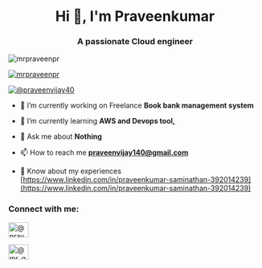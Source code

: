 <h1 align="center">Hi 👋, I'm Praveenkumar</h1>

<h3 align="center">A passionate Cloud engineer</h3>

<p align="left"> <img src="https://komarev.com/ghpvc/?username=mrpraveenpr&label=Profile%20views&color=0e75b6&style=flat" alt="mrpraveenpr" /> </p>

<p align="left"> <a href="https://github.com/ryo-ma/github-profile-trophy"><img src="https://github-profile-trophy.vercel.app/?username=mrpraveenpr" alt="mrpraveenpr" /></a> </p>

<p align="left"> <a href="https://twitter.com/@praveenvijay40" target="blank"><img src="https://img.shields.io/twitter/follow/@praveenvijay40?logo=twitter&style=for-the-badge" alt="@praveenvijay40" /></a> </p>

- 🔭 I’m currently working on Freelance **Book bank management system**

- 🌱 I’m currently learning **AWS and Devops tool,**

- 💬 Ask me about **Nothing**

- 📫 How to reach me **praveenvijay140@gmail.com**

- 📄 Know about my experiences [https://www.linkedin.com/in/praveenkumar-saminathan-392014239](https://www.linkedin.com/in/praveenkumar-saminathan-392014239)

<h3 align="left">Connect with me:</h3>

<p align="left">

<a href="https://twitter.com/@praveenvijay40" target="blank"><img align="center" src="https://raw.githubusercontent.com/rahuldkjain/github-profile-readme-generator/master/src/images/icons/Social/twitter.svg" alt="@praveenvijay40" height="30" width="40" /></a>

<a href="https://instagram.com/@mr_ghost_31" target="blank"><img align="center" src="https://raw.githubusercontent.com/rahuldkjain/github-profile-readme-generator/master/src/images/icons/Social/instagram.svg" alt="@mr_ghost_31" height="30" width="40" /></a>

</p>



